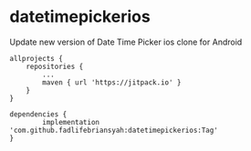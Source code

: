 # datetimepickerios
Update new version of Date Time Picker ios clone for Android

	allprojects {
		repositories {
			...
			maven { url 'https://jitpack.io' }
		}
	}
  
	dependencies {
	        implementation 'com.github.fadlifebriansyah:datetimepickerios:Tag'
	}
